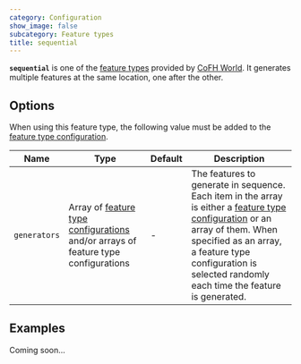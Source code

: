 ```yaml
---
category: Configuration
show_image: false
subcategory: Feature types
title: sequential
---
```


**`sequential`** is one of the [feature types](../) provided by [CoFH
World](../../../). It generates multiple features at the same location, one
after the other.


Options
-------

When using this feature type, the following value must be added to the [feature
type configuration](../../feature-format/#feature-type-configuration).


|Name|Type|Default|Description|
|--- |--- |--- |--- |
|`generators`|Array of [feature type configurations](../../feature-format/#feature-type-configuration) and/or arrays of feature type configurations|-|The features to generate in sequence. Each item in the array is either a [feature type configuration](../../feature-format/#feature-type-configuration) or an array of them. When specified as an array, a feature type configuration is selected randomly each time the feature is generated.|



Examples
--------

Coming soon...
